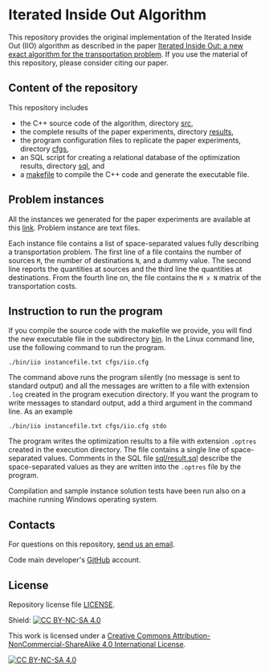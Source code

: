 Iterated Inside Out Algorithm
=============================

This repository provides the original implementation of the Iterated Inside Out (IIO) algorithm as described in the paper [Iterated Inside Out: a new exact algorithm for the transportation problem](https://pubsonline.informs.org/journal/IJOC).
If you use the material of this repository, please consider citing our paper.


## Content of the repository
This repository includes

* the C++ source code of the algorithm, directory [src](src/),
* the complete results of the paper experiments, directory [results](results/),
* the program configuration files to replicate the paper experiments, directory [cfgs](cfgs/),
* an SQL script for creating a relational database of the optimization results, directory [sql](sql/), and
* a [makefile](Makefile) to compile the C++ code and generate the executable file.

## Problem instances
All the instances we generated for the paper experiments are available at this [link](https://www.dropbox.com/scl/fo/e9y2yb1h09r7ygv32luia/ACa-Lhzjmpti8UIAwbSrj3c?rlkey=d3t016b3jagfmazv1ij6zo05e&st=o4vb12o3&dl=0).
Problem instance are text files.

Each instance file contains a list of space-separated values fully describing a transportation problem.
The first line of a file contains the number of sources `M`, the number of destinations `N`, and a dummy value.
The second line reports the quantities at sources and the third line the quantities at destinations.
From the fourth line on, the file contains the `M x N` matrix of the transportation costs.


## Instruction to run the program
If you compile the source code with the makefile we provide, you will find the new executable file in the subdirectory [bin](bin/).
In the Linux command line, use the following command to run the program.
```
./bin/iio instancefile.txt cfgs/iio.cfg

```
The command above runs the program silently (no message is sent to standard output) and all the messages are written to a file with extension `.log` created in the program execution directory.
If you want the program to write messages to standard output, add a third argument in the command line.
As an example
```
./bin/iio instancefile.txt cfgs/iio.cfg stdo

```

The program writes the optimization results to a file with extension `.optres` created in the execution directory.
The file contains a single line of space-separated values.
Comments in the SQL file [sql/result.sql](sql/result.sql) describe the space-separated values as they are written into the `.optres` file by the program.

Compilation and sample instance solution tests have been run also on a machine running Windows operating system.

## Contacts
For questions on this repository, [send us an email](mailto:roberto.bargetto@polito.it?cc=roberto.bargetto@gmail.com;rosario.scatamacchia@polito.it;federico.dellacroce@polito.it&subject=IIO%20Repo%20-%20Question).

Code main developer's [GitHub](https://github.com/robertobarg) account.

## License
Repository license file [LICENSE](LICENSE).

Shield: [![CC BY-NC-SA 4.0][cc-by-nc-sa-shield]][cc-by-nc-sa]

This work is licensed under a
[Creative Commons Attribution-NonCommercial-ShareAlike 4.0 International License][cc-by-nc-sa].

[![CC BY-NC-SA 4.0][cc-by-nc-sa-image]][cc-by-nc-sa]

[cc-by-nc-sa]: http://creativecommons.org/licenses/by-nc-sa/4.0/
[cc-by-nc-sa-image]: https://licensebuttons.net/l/by-nc-sa/4.0/88x31.png
[cc-by-nc-sa-shield]: https://img.shields.io/badge/License-CC%20BY--NC--SA%204.0-lightgrey.svg
